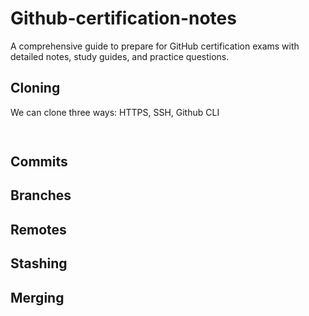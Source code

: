 # Github-certification-notes
A comprehensive guide to prepare for GitHub certification exams with detailed notes, study guides, and practice questions.

## Cloning

We can clone three ways: HTTPS, SSH, Github CLI

```md
      

```

## Commits

## Branches

## Remotes

## Stashing 

## Merging
